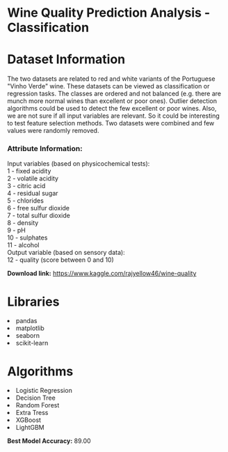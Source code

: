 # Wine Quality Prediction Analysis - Classification

# Dataset Information

   The two datasets are related to red and white variants of the Portuguese "Vinho Verde" wine. These datasets can be viewed as classification or regression tasks. The classes are ordered and not balanced (e.g. there are munch more normal wines than excellent or poor ones). Outlier detection algorithms could be used to detect the few excellent or poor wines. Also, we are not sure if all input variables are relevant. So it could be interesting to test feature selection methods. Two datasets were combined and few values were randomly removed.

### Attribute Information:
Input variables (based on physicochemical tests): \
1 - fixed acidity \
2 - volatile acidity \
3 - citric acid \
4 - residual sugar \
5 - chlorides \
6 - free sulfur dioxide \
7 - total sulfur dioxide \
8 - density \
9 - pH \
10 - sulphates \
11 - alcohol \
Output variable (based on sensory data): \
12 - quality (score between 0 and 10)

**Download link:** https://www.kaggle.com/rajyellow46/wine-quality

# Libraries
<li>pandas
<li>matplotlib
<li>seaborn
<li>scikit-learn

# Algorithms
<li>Logistic Regression
<li>Decision Tree
<li>Random Forest
<li>Extra Tress
<li>XGBoost
<li>LightGBM
  
**Best Model Accuracy:** 89.00 

